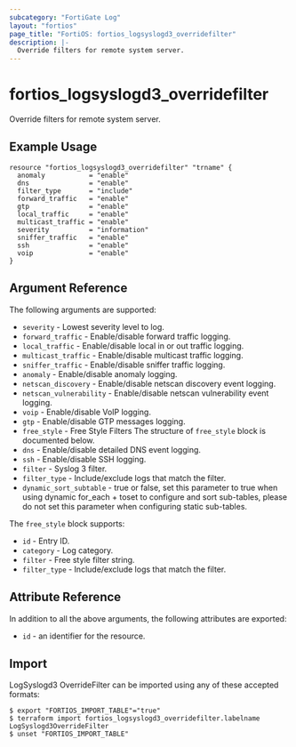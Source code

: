 ```yaml
---
subcategory: "FortiGate Log"
layout: "fortios"
page_title: "FortiOS: fortios_logsyslogd3_overridefilter"
description: |-
  Override filters for remote system server.
---
```


# fortios_logsyslogd3_overridefilter
Override filters for remote system server.

## Example Usage

```hcl
resource "fortios_logsyslogd3_overridefilter" "trname" {
  anomaly           = "enable"
  dns               = "enable"
  filter_type       = "include"
  forward_traffic   = "enable"
  gtp               = "enable"
  local_traffic     = "enable"
  multicast_traffic = "enable"
  severity          = "information"
  sniffer_traffic   = "enable"
  ssh               = "enable"
  voip              = "enable"
}
```

## Argument Reference

The following arguments are supported:

* `severity` - Lowest severity level to log.
* `forward_traffic` - Enable/disable forward traffic logging.
* `local_traffic` - Enable/disable local in or out traffic logging.
* `multicast_traffic` - Enable/disable multicast traffic logging.
* `sniffer_traffic` - Enable/disable sniffer traffic logging.
* `anomaly` - Enable/disable anomaly logging.
* `netscan_discovery` - Enable/disable netscan discovery event logging.
* `netscan_vulnerability` - Enable/disable netscan vulnerability event logging.
* `voip` - Enable/disable VoIP logging.
* `gtp` - Enable/disable GTP messages logging.
* `free_style` - Free Style Filters The structure of `free_style` block is documented below.
* `dns` - Enable/disable detailed DNS event logging.
* `ssh` - Enable/disable SSH logging.
* `filter` - Syslog 3 filter.
* `filter_type` - Include/exclude logs that match the filter.
* `dynamic_sort_subtable` - true or false, set this parameter to true when using dynamic for_each + toset to configure and sort sub-tables, please do not set this parameter when configuring static sub-tables.

The `free_style` block supports:

* `id` - Entry ID.
* `category` - Log category.
* `filter` - Free style filter string.
* `filter_type` - Include/exclude logs that match the filter.


## Attribute Reference

In addition to all the above arguments, the following attributes are exported:
* `id` - an identifier for the resource.

## Import

LogSyslogd3 OverrideFilter can be imported using any of these accepted formats:
```
$ export "FORTIOS_IMPORT_TABLE"="true"
$ terraform import fortios_logsyslogd3_overridefilter.labelname LogSyslogd3OverrideFilter
$ unset "FORTIOS_IMPORT_TABLE"
```
